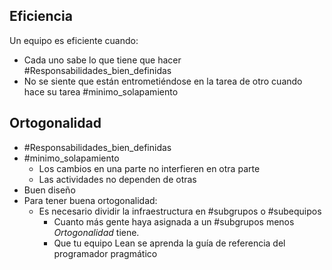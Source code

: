 ## Eficiencia 
Un equipo es eficiente cuando:
- Cada uno sabe lo que tiene que hacer #Responsabilidades_bien_definidas
- No se siente que están entrometiéndose en la tarea de otro cuando hace su tarea #minimo_solapamiento 

## Ortogonalidad
- #Responsabilidades_bien_definidas 
- #minimo_solapamiento 
	- Los cambios en una parte no interfieren en otra parte
	- Las actividades no dependen de otras
- Buen diseño
- Para tener buena ortogonalidad:
	- Es necesario dividir la infraestructura en #subgrupos o #subequipos
		- Cuanto más gente haya asignada a un #subgrupos menos _Ortogonalidad_ tiene.
		- Que tu equipo Lean se aprenda la guía de referencia del programador pragmático
